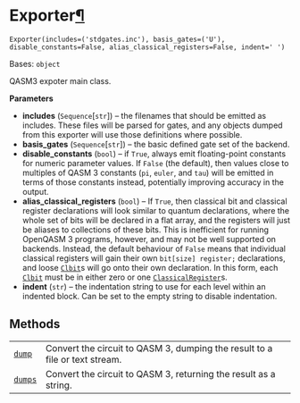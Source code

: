 # Exporter[¶](#exporter "Permalink to this headline")

<span id="undefined" />

`Exporter(includes=('stdgates.inc'), basis_gates=('U'), disable_constants=False, alias_classical_registers=False, indent=' ')`

Bases: `object`

QASM3 expoter main class.

**Parameters**

*   **includes** (`Sequence`\[`str`]) – the filenames that should be emitted as includes. These files will be parsed for gates, and any objects dumped from this exporter will use those definitions where possible.
*   **basis\_gates** (`Sequence`\[`str`]) – the basic defined gate set of the backend.
*   **disable\_constants** (`bool`) – if `True`, always emit floating-point constants for numeric parameter values. If `False` (the default), then values close to multiples of QASM 3 constants (`pi`, `euler`, and `tau`) will be emitted in terms of those constants instead, potentially improving accuracy in the output.
*   **alias\_classical\_registers** (`bool`) – If `True`, then classical bit and classical register declarations will look similar to quantum declarations, where the whole set of bits will be declared in a flat array, and the registers will just be aliases to collections of these bits. This is inefficient for running OpenQASM 3 programs, however, and may not be well supported on backends. Instead, the default behaviour of `False` means that individual classical registers will gain their own `bit[size] register;` declarations, and loose [`Clbit`](qiskit.circuit.Clbit#qiskit.circuit.Clbit "qiskit.circuit.Clbit")s will go onto their own declaration. In this form, each [`Clbit`](qiskit.circuit.Clbit#qiskit.circuit.Clbit "qiskit.circuit.Clbit") must be in either zero or one [`ClassicalRegister`](qiskit.circuit.ClassicalRegister#qiskit.circuit.ClassicalRegister "qiskit.circuit.ClassicalRegister")s.
*   **indent** (`str`) – the indentation string to use for each level within an indented block. Can be set to the empty string to disable indentation.

## Methods

|                                                                                                  |                                                                             |
| ------------------------------------------------------------------------------------------------ | --------------------------------------------------------------------------- |
| [`dump`](qiskit.qasm3.Exporter.dump#qiskit.qasm3.Exporter.dump "qiskit.qasm3.Exporter.dump")     | Convert the circuit to QASM 3, dumping the result to a file or text stream. |
| [`dumps`](qiskit.qasm3.Exporter.dumps#qiskit.qasm3.Exporter.dumps "qiskit.qasm3.Exporter.dumps") | Convert the circuit to QASM 3, returning the result as a string.            |

